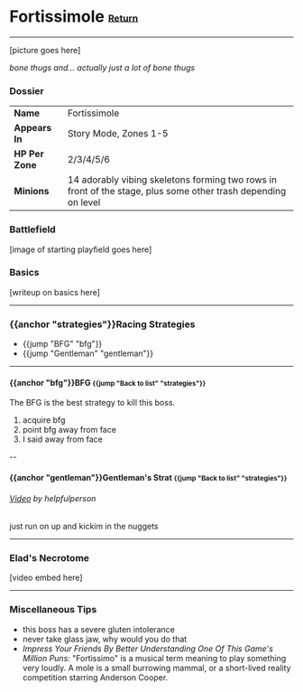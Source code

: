 # Fortissimole <small><sub><sup>[Return](./)</sup></sub></small>
---

[picture goes here]

_bone thugs and... actually just a lot of bone thugs_

### Dossier
|||
|---|---|
|__Name__|Fortissimole|
|__Appears In__| Story Mode, Zones 1-5|
|__HP Per Zone__| 2/3/4/5/6|
|__Minions__| 14 adorably vibing skeletons forming two rows in front of the stage, plus some other trash depending on level|

### Battlefield
[image of starting playfield goes here]

### Basics
[writeup on basics here]

---
### {{anchor "strategies"}}Racing Strategies
- {{jump "BFG" "bfg"}}
- {{jump "Gentleman" "gentleman"}}

---
#### {{anchor "bfg"}}BFG <small>{{jump "Back to list" "strategies"}}</small>

The BFG is the best strategy to kill this boss.

1. acquire bfg
2. point bfg away from face
3. I said away from face

--
#### {{anchor "gentleman"}}Gentleman's Strat <small>{{jump "Back to list" "strategies"}}</small>

###### [Video](http://www.youtube.com/watch?v=ZjK1oEm8MY8) by helpfulperson</small>
just run on up and kickim in the nuggets

---
### Elad's Necrotome

[video embed here]

---
### Miscellaneous Tips
- this boss has a severe gluten intolerance
- never take glass jaw, why would you do that
- _Impress Your Friends By Better Understanding One Of This Game's Million Puns_: "Fortissimo" is a musical term meaning to play something very loudly. A mole is a small burrowing mammal, or a short-lived reality competition starring Anderson Cooper.
